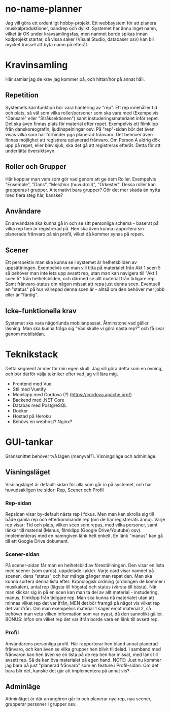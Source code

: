 # no-name-planner
Jag vill göra ett ordentligt hobby-projekt. Ett webbsystem för att planera musikalproduktioner, bandrep och dylikt.
Systemet har ännu inget namn, vilket är OK under kravsamlingsfas, men namnet borde spikas innan kodprojekt startar, då vissa saker (Visual Studio, databaser osv) kan bli mycket trassel att byta namn på efteråt.

# Kravinsamling
Här samlar jag de krav jag kommer på, och hittar/hör på annat håll.

## Repetition
Systemets kärnfunktion bör vara hantering av "rep". Ett rep innehåller tid och plats, så väl som vilka roller/personer som ska vara med (Exempelvis "Dansare" eller "Stråksektionen") samt instuderingsmaterialet inför repet. Det ska även finnas plats för material efter repet. Exempelvis ett filmklipp från danskoreografin, ljudinspelningar osv.
På "rep"-sidan bör det även visas vilka som har förhinder pga planerad frånvaro.
Det behöver även finnas möjlighet att registrera oplanerad frånvaro. Om Person A aldrig dök upp på repet, eller blev sjuk, ska det gå att registreras efteråt. Detta för att underlätta översiktsvyn.

## Roller och Grupper
Här kopplar man vem som gör vad genom att ge dem Roller. Exempelvis "Ensemble", "Dans", "Melchior (huvudroll)", "Orkester". Dessa roller kan grupperas i grupper. Alternativt bara grupper? Gör det mer skada än nytta med flera steg här, kanske?

## Användare
En användare ska kunna gå in och se sitt personliga schema - baserat på vilka rep hen är registrerad på. Hen ska även kunna rapportera sin planerade frånvaro på sin profil, vilket då kommer synas på repen.

## Scener
Ett perspektiv man ska kunna se i systemet är helhetsbilden av uppsättningen. Exempelvis om man vill titta på materialet från Akt 1 scen 5 så behöver man inte leta upp avsett rep, utan man kan navigera till "Akt 1 scen 5" från helhetsbilden, och därmed se allt material från tidigare rep. Samt frånvaro-status om någon missat att repa just denna scen. Eventuell en "status" på hur välrepad denna scen är - alltså om den behöver mer jobb eller är "färdig".

## Icke-funktionella krav
Systemet ska vara någorlunda mobilanpassat. Åtminstone vad gäller läsning. Man ska kunna fråga sig "Vad skulle vi göra nästa rep?" och få svar genom mobilsidan.

# Teknikstack
Detta segment är mer för min egen skull. Jag vill göra detta som en övning, och bör därför välja tekniker efter vad jag vill lära mig.

- Frontend med Vue
- Stil med Vuetify
- Mobilapp med Cordova (?) (https://cordova.apache.org/)
- Backend med .NET Core
- Databas med PostgreSQL
- Docker
- Hostad på Heroku
- Behövs en webhost? Nginx?

# GUI-tankar
Gränssnittet behöver två lägen (menyval?). Visningsläge och adminläge.
## Visningsläget
Visningsläget är default-sidan för alla som går in på systemet, och har huvudsakligen tre sidor: Rep, Scener och Profil
### Rep-sidan
Repsidan visar by-default nästa rep i fokus. Men man kan skrolla sig till både gamla rep och efterkommande rep (om de har registrerats ännu). Varje rep visar: Tid och plats, vilken scen som repas, med vilka personer, samt länkar till material (Manus, filmklipp (Google Drive/Youtube) osv). Implementeras med en namngiven länk helt enkelt. En länk "manus" kan gå till ett Google Drive dokument.
### Scener-sidan
På scener-sidan får man en helhetsbild av föreställningen. Den visar en lista med scener (som cards), uppdelade i akter. Varje card visar namnet på scenen, dens "status" och hur många gånger man repat den. Man ska kunna sortera denna lista efter: Kronologisk ordning (ordningen de kommer i musikalen), antal rep (lägsta till högsta) och status (värsta till bästa).
När man klickar sig in på en scen kan man ta del av allt material - instudering, manus, filmklipp från tidigare rep. Man ska kunna nå materialet utan att minnas vilket rep det var ifrån, MEN det bör framgå på något vis vilket rep det var ifrån. Om man exempelvis material 1 säger emot material 2, så behöver man veta vilken information som var nyast, då den sannolikt gäller. 
BONUS: Infon om vilket rep det var ifrån borde vara en länk till avsett rep.

### Profil
Användarens personliga profil. Här rapporterar hen bland annat planerad frånvaro, och kan även se vilka grupper hen blivit tilldelad.
I samband med frånvaron kan hen även se en lista på de rep hen har missat, med länk till avsett rep. Så de kan öva materialet på egen hand. 
NOTE: Just nu kommer jag bara på just "planerad frånvaro" som en feature i Profil-sidan. Om det bara blir det, kanske det går att implementera på annat vis?

## Adminläge
Adminläget är där arrangören går in och planerar nya rep, nya scener, grupperar personer i grupper osv.
